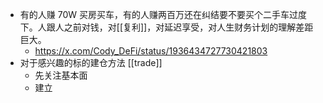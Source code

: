 - 有的人赚 70W 买房买车，有的人赚两百万还在纠结要不要买个二手车过度下。人跟人之前对钱，对[[复利]]，对延迟享受，对人生财务计划的理解差距巨大。
	- https://x.com/Cody_DeFi/status/1936434727730421803
- 对于感兴趣的标的建仓方法 [[trade]]
	- 先关注基本面
	- 建立